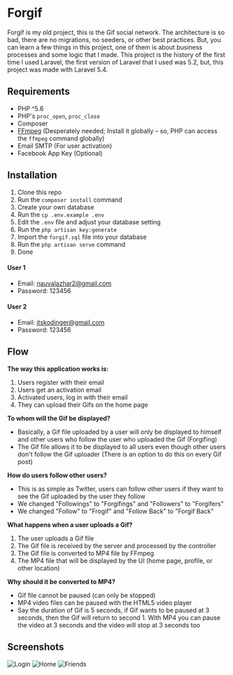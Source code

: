 # Forgif

Forgif is my old project, this is the Gif social network. The architecture is so bad, there are no migrations, no seeders, or other best practices. But, you can learn a few things in this project, one of them is about business processes and some logic that I made. This project is the history of the first time I used Laravel, the first version of Laravel that I used was 5.2, but, this project was made with Laravel 5.4.

## Requirements
- PHP ^5.6
- PHP's `proc_open`, `proc_close`
- Composer
- [FFmpeg](https://ffmpeg.org/) (Desperately needed; Install it globally – so, PHP can access the `ffmpeg` command globally)
- Email SMTP (For user activation)
- Facebook App Key (Optional)

## Installation
1. Clone this repo
2. Run the `composer install` command 
3. Create your own database
4. Run the `cp .env.example .env`
5. Edit the `.env` file and adjust your database setting
6. Run the `php artisan key:generate`
7. Import the `forgif.sql` file into your database
8. Run the `php artisan serve` command
9. Done

#### User 1
- Email: nauvalazhar2@gmail.com
- Password: 123456

#### User 2
- Email: itskodinger@gmail.com
- Password: 123456

## Flow
**The way this application works is:**
1. Users register with their email
2. Users get an activation email
3. Activated users, log in with their email
4. They can upload their Gifs on the home page

**To whom will the Gif be displayed?**
- Basically, a Gif file uploaded by a user will only be displayed to himself and other users who follow the user who uploaded the Gif (Forgifing)
- The Gif file allows it to be displayed to all users even though other users don't follow the Gif uploader (There is an option to do this on every Gif post)

**How do users follow other users?**
- This is as simple as Twitter, users can follow other users if they want to see the Gif uploaded by the user they follow
- We changed "Followings" to "Forgifings" and "Followers" to "Forgifers"
- We changed "Follow" to "Frogif" and "Follow Back" to "Forgif Back"

**What happens when a user uploads a Gif?**
1. The user uploads a Gif file
2. The Gif file is received by the server and processed by the controller
3. The Gif file is converted to MP4 file by FFmpeg
4. The MP4 file that will be displayed by the UI (home page, profile, or other location)

**Why should it be converted to MP4?**
- Gif file cannot be paused (can only be stopped)
- MP4 video files can be paused with the HTML5 video player
- Say the duration of Gif is 5 seconds, if Gif wants to be paused at 3 seconds, then the Gif will return to second 1. With MP4 you can pause the video at 3 seconds and the video will stop at 3 seconds too

## Screenshots

![Login](https://user-images.githubusercontent.com/14899175/80867866-c0887800-8cc0-11ea-973a-6367acc18960.png)
![Home](https://user-images.githubusercontent.com/14899175/80867873-d26a1b00-8cc0-11ea-839a-74642b1c776e.png)
![Friends](https://user-images.githubusercontent.com/14899175/80867883-e746ae80-8cc0-11ea-81a0-8992b9321254.png)
